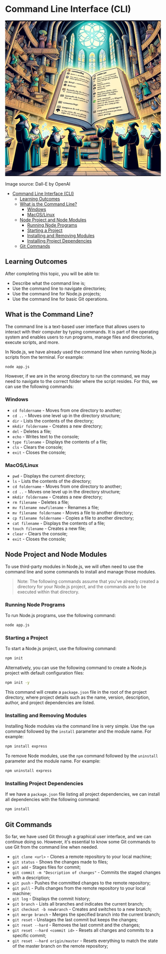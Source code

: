 # Command Line Interface (CLI)

![Command Line](CLI.webp)

Image source: Dall-E by OpenAI

- [Command Line Interface (CLI)](#command-line-interface-cli)
  - [Learning Outcomes](#learning-outcomes)
  - [What is the Command Line?](#what-is-the-command-line)
    - [Windows](#windows)
    - [MacOS/Linux](#macoslinux)
  - [Node Project and Node Modules](#node-project-and-node-modules)
    - [Running Node Programs](#running-node-programs)
    - [Starting a Project](#starting-a-project)
    - [Installing and Removing Modules](#installing-and-removing-modules)
    - [Installing Project Dependencies](#installing-project-dependencies)
  - [Git Commands](#git-commands)

## Learning Outcomes

After completing this topic, you will be able to:

- Describe what the command line is;
- Use the command line to navigate directories;
- Use the command line for Node.js projects;
- Use the command line for basic Git operations.

## What is the Command Line?

The command line is a text-based user interface that allows users to interact with their computer by typing commands. It is part of the operating system and enables users to run programs, manage files and directories, execute scripts, and more.

In Node.js, we have already used the command line when running Node.js scripts from the terminal. For example:

```bash
node app.js
```

However, if we are in the wrong directory to run the command, we may need to navigate to the correct folder where the script resides. For this, we can use the following commands:

### Windows

- `cd foldername` - Moves from one directory to another;
- `cd ..` - Moves one level up in the directory structure;
- `dir` - Lists the contents of the directory;
- `mkdir foldername` - Creates a new directory;
- `del` - Deletes a file;
- `echo` - Writes text to the console;
- `type filename` - Displays the contents of a file;
- `cls` - Clears the console;
- `exit` - Closes the console;

### MacOS/Linux

- `pwd` - Displays the current directory;
- `ls` - Lists the contents of the directory;
- `cd foldername` - Moves from one directory to another;
- `cd ..` - Moves one level up in the directory structure;
- `mkdir foldername` - Creates a new directory;
- `rm filename` - Deletes a file;
- `mv filename newfilename` - Renames a file;
- `mv filename foldername` - Moves a file to another directory;
- `cp filename foldername` - Copies a file to another directory;
- `cat filename` - Displays the contents of a file;
- `touch filename` - Creates a new file;
- `clear` - Clears the console;
- `exit` - Closes the console;

## Node Project and Node Modules

To use third-party modules in Node.js, we will often need to use the command line and some commands to install and manage those modules.

> Note: The following commands assume that you've already created a directory for your Node.js project, and the commands are to be executed within that directory.

### Running Node Programs

To run Node.js programs, use the following command:

```bash
node app.js
```

### Starting a Project

To start a Node.js project, use the following command:

```bash
npm init
```

Alternatively, you can use the following command to create a Node.js project with default configuration files:

```bash
npm init -y
```

This command will create a `package.json` file in the root of the project directory, where project details such as the name, version, description, author, and project dependencies are listed.

### Installing and Removing Modules

Installing Node modules via the command line is very simple. Use the `npm` command followed by the `install` parameter and the module name. For example:

```bash
npm install express
```

To remove Node modules, use the `npm` command followed by the `uninstall` parameter and the module name. For example:

```bash
npm uninstall express
```

### Installing Project Dependencies

If we have a `package.json` file listing all project dependencies, we can install all dependencies with the following command:

```bash
npm install
```

## Git Commands

So far, we have used Git through a graphical user interface, and we can continue doing so. However, it's essential to know some Git commands to use Git from the command line when needed.

- `git clone <url>` - Clones a remote repository to your local machine;
- `git status` - Shows the changes made to files;
- `git add` - Stages files for commit;
- `git commit -m "Description of changes"` - Commits the staged changes with a description;
- `git push` - Pushes the committed changes to the remote repository;
- `git pull` - Pulls changes from the remote repository to your local machine;
- `git log` - Displays the commit history;
- `git branch` - Lists all branches and indicates the current branch;
- `git checkout -b newbranch` - Creates and switches to a new branch;
- `git merge branch` - Merges the specified branch into the current branch;
- `git reset` - Unstages the last commit but keeps the changes;
- `git reset --hard` - Removes the last commit and the changes;
- `git reset --hard <commit id>` - Resets all changes and commits to a specific commit;
- `git reset --hard origin/master` - Resets everything to match the state of the master branch on the remote repository;
